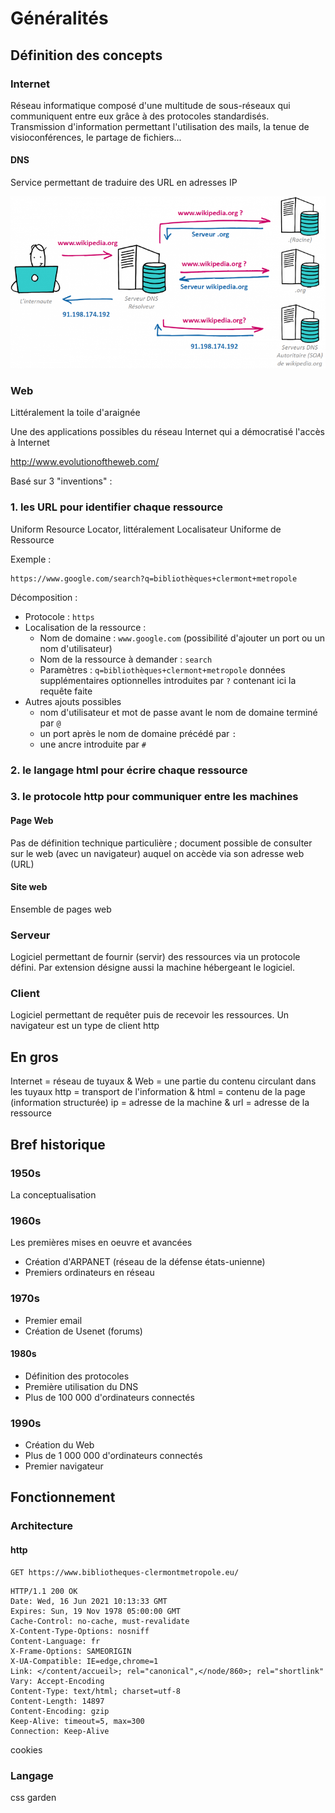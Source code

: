 # Généralités

## Définition des concepts

### Internet

Réseau informatique composé d'une multitude de sous-réseaux qui communiquent entre eux grâce à des protocoles standardisés. 
Transmission d'information permettant l'utilisation des mails, la tenue de visioconférences, le partage de fichiers...

#### DNS

Service permettant de traduire des URL en adresses IP

![dns](dns.png)

### Web

Littéralement la toile d'araignée

Une des applications possibles du réseau Internet qui a démocratisé l'accès à Internet

http://www.evolutionoftheweb.com/

Basé sur 3 "inventions" :

### 1. les URL pour identifier chaque ressource

Uniform Resource Locator, littéralement Localisateur Uniforme de Ressource

Exemple :

```
https://www.google.com/search?q=bibliothèques+clermont+metropole
```

Décomposition :

* Protocole : `https`
* Localisation de la ressource : 
  * Nom de domaine : `www.google.com` (possibilité d'ajouter un port ou un nom d'utilisateur)
  * Nom de la ressource à demander : `search`
  * Paramètres : `q=bibliothèques+clermont+metropole` données supplémentaires optionnelles introduites par `?` contenant ici la requête faite
* Autres ajouts possibles
  * nom d'utilisateur et mot de passe avant le nom de domaine terminé par `@`
  * un port après le nom de domaine précédé par `:`
  * une ancre introduite par `#`


### 2. le langage html pour écrire chaque ressource



### 3. le protocole http pour communiquer entre les machines



#### Page Web

Pas de définition technique particulière ; document possible de consulter sur le web (avec un navigateur) auquel on accède via son adresse web (URL)

#### Site web

Ensemble de pages web 

### Serveur 

Logiciel permettant de fournir (servir) des ressources via un protocole défini.
Par extension désigne aussi la machine hébergeant le logiciel.

### Client 

Logiciel permettant de requêter puis de recevoir les ressources.
Un navigateur est un type de client http

## En gros

Internet = réseau de tuyaux & Web = une partie du contenu circulant dans les tuyaux
http = transport de l'information & html = contenu de la page (information structurée)
ip = adresse de la machine & url = adresse de la ressource

## Bref historique

### 1950s

La conceptualisation

### 1960s 

Les premières mises en oeuvre et avancées 
* Création d'ARPANET (réseau de la défense états-unienne)
* Premiers ordinateurs en réseau 

### 1970s

* Premier email
* Création de Usenet (forums)

#### 1980s

* Définition des protocoles 
* Première utilisation du DNS
* Plus de 100 000 d'ordinateurs connectés

### 1990s 

* Création du Web
* Plus de 1 000 000 d'ordinateurs connectés
* Premier navigateur

## Fonctionnement

### Architecture

#### http

```
GET	https://www.bibliotheques-clermontmetropole.eu/
```

```
HTTP/1.1 200 OK
Date: Wed, 16 Jun 2021 10:13:33 GMT
Expires: Sun, 19 Nov 1978 05:00:00 GMT
Cache-Control: no-cache, must-revalidate
X-Content-Type-Options: nosniff
Content-Language: fr
X-Frame-Options: SAMEORIGIN
X-UA-Compatible: IE=edge,chrome=1
Link: </content/accueil>; rel="canonical",</node/860>; rel="shortlink"
Vary: Accept-Encoding
Content-Type: text/html; charset=utf-8
Content-Length: 14897
Content-Encoding: gzip
Keep-Alive: timeout=5, max=300
Connection: Keep-Alive
```
 


cookies

### Langage

css garden
